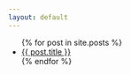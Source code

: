 ```yaml
---
layout: default
---
```


<ul>
  {% for post in site.posts %}
    <li>
      <a href="/test-siteleaf{{ post.url }}">{{ post.title }}</a>
    </li>
  {% endfor %}
</ul>